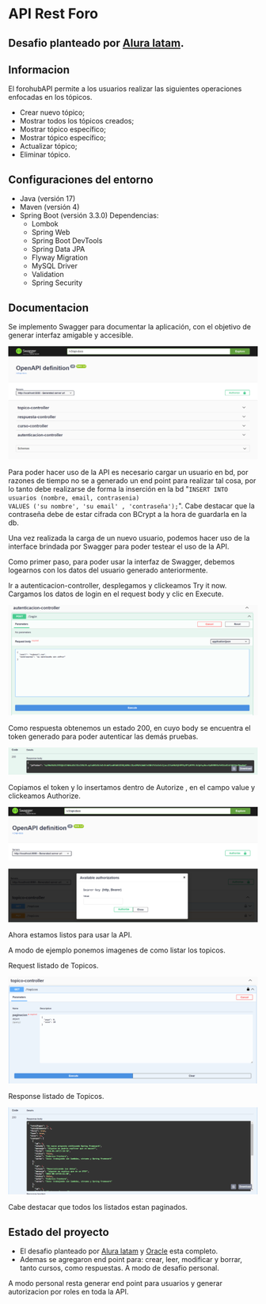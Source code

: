 <h1>
  <b>API Rest Foro</b>
</h1>

<h2>
    Desafio planteado por <a href="https://www.aluracursos.com/">Alura latam</a>.
</h2>

<h2>
  Informacion
</h2>

<p>
  El forohubAPI  permite a los usuarios realizar las siguientes operaciones enfocadas en los tópicos.
</p>
<ul>
  <li>
    Crear nuevo tópico;
  </li>
  <li>
    Mostrar todos los tópicos creados;
  </li>
  <li>
    Mostrar tópico específico;
  </li>
  <li>
    Mostrar tópico específico;
  </li>
  <li>
    Actualizar tópico;
  </li>
  <li>
    Eliminar tópico.
  </li>
</ul>

<h2>
  Configuraciones del entorno
</h2>

<ul>
  <li>
    Java (versión 17) 
  </li>
  <li>
    Maven (versión 4)
  </li>
  <li>
    Spring Boot (versión 3.3.0)
    Dependencias:
      <ul>
        <li>
          Lombok  
        </li>
        <li>
          Spring Web
        </li>
        <li>
          Spring Boot DevTools
        </li>
        <li>
          Spring Data JPA
        </li>
        <li>
          Flyway Migration
        </li>
        <li>
          MySQL Driver
        </li>
        <li>
          Validation
        </li>
        <li>
          Spring Security
        </li>
      </ul>
  </li>
</ul>

<h2>
    Documentacion
</h2>

<p>
    Se implemento Swagger para documentar la aplicación, con el objetivo de generar
    interfaz amigable y accesible.
</p>

![Interfaz de Swagger](img/img.png)

<p>
    Para poder hacer uso de la API es necesario cargar un usuario en bd, por razones de tiempo
no se a generado un end point para realizar tal cosa, por lo tanto debe realizarse de forma la inserción
en la bd "<code>INSERT INTO usuarios (nombre, email, contrasenia)
VALUES ('su nombre', 'su email' , 'contraseña');</code>".
Cabe destacar que la contraseña debe de estar cifrada con BCrypt a la hora de guardarla en la db.
</p>

<p>
    Una vez realizada la carga de un nuevo usuario, podemos hacer uso de la interface brindada por Swagger
para poder testear el uso de la API.
</p>

<p>
    Como primer paso, para poder usar la interfaz de Swagger, debemos logearnos con los datos del usuario generado
anteriormente.
</p>

<p>
    Ir a autenticacion-controller, desplegamos y clickeamos Try it now.
<br>
Cargamos los datos de login en el request body y clic en Execute.
</p>

![autenticacion-controller](img/img1.png)

<p>
    Como respuesta obtenemos un estado 200, en cuyo body se encuentra el token generado para poder autenticar las demás 
pruebas.
</p>

![respuesta de login](img/img2.png)

<p>
    Copiamos el token y lo insertamos dentro de Autorize , en el campo value y clickeamos Authorize.
</p>

![ubicacion Authorize](img/img3.png)

![Available authorizations](img/img4.png)

<p>
    Ahora estamos listos para usar la API.
</p>

<p>
    A modo de ejemplo ponemos imagenes de como listar los topicos.
</p>

<p>
    Request listado de Topicos.
</p>

![request listado de topico](img/img5.png)

<p>
    Response listado de Topicos.
</p>

![response listado topicos](img/img6.png)

<p>
    Cabe destacar que todos los listados estan paginados.
</p>

<h2>
    Estado del proyecto
</h2>

<ul>
    <li>
        El desafio planteado por <a href="https://www.aluracursos.com/">Alura latam</a> y <a href="https://www.oracle.com/ar/">Oracle</a> esta completo.
    </li>
    <li>
        Ademas se agregaron end point para: crear, leer, modificar y borrar, tanto cursos, como respuestas.
A modo de desafio personal.
    </li>
</ul>

<p>A modo personal resta generar end point para usuarios y generar autorizacion por roles en toda la API.</p>
